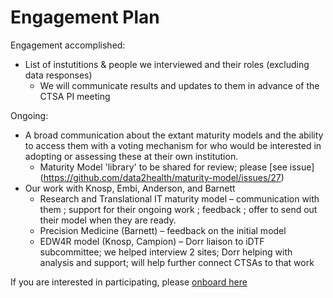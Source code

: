 # Engagement Plan

Engagement accomplished:
- List of instutitions & people we interviewed and their roles (excluding data responses)
  - We will communicate results and updates to them in advance of the CTSA PI meeting
    
Ongoing:
- A broad communication about the extant maturity models and the ability to access them with a voting mechanism for who would be interested in adopting or assessing these at their own institution. 
    - Maturity Model 'library' to be shared for review; please [see issue]  (https://github.com/data2health/maturity-model/issues/27)
- Our work with Knosp, Embi, Anderson, and Barnett
  - Research and Translational IT maturity model – communication with them ; support for their ongoing work ; feedback ; offer to send out their model when they are ready.
  - Precision Medicine (Barnett) – feedback on the initial model
  - EDW4R model (Knosp, Campion) – Dorr liaison to iDTF subcommittee; we helped interview 2 sites; Dorr helping with analysis and support; will help further connect CTSAs to that work

If you are interested in participating, please [onboard here](http://bit.ly/cd2h-onboarding-form)

